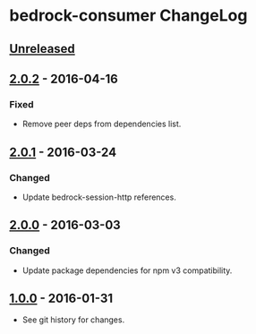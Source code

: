 # bedrock-consumer ChangeLog

## [Unreleased]

## [2.0.2] - 2016-04-16

### Fixed
- Remove peer deps from dependencies list.

## [2.0.1] - 2016-03-24

### Changed
- Update bedrock-session-http references.

## [2.0.0] - 2016-03-03

### Changed
- Update package dependencies for npm v3 compatibility.

## [1.0.0] - 2016-01-31

- See git history for changes.

[Unreleased]: https://github.com/digitalbazaar/bedrock-consumer/compare/2.0.2...HEAD
[2.0.2]: https://github.com/digitalbazaar/bedrock-consumer/compare/2.0.1...2.0.2
[2.0.1]: https://github.com/digitalbazaar/bedrock-consumer/compare/2.0.0...2.0.1
[2.0.0]: https://github.com/digitalbazaar/bedrock-consumer/compare/1.0.0...2.0.0
[1.0.0]: https://github.com/digitalbazaar/bedrock-consumer/compare/0.0.0...1.0.0
